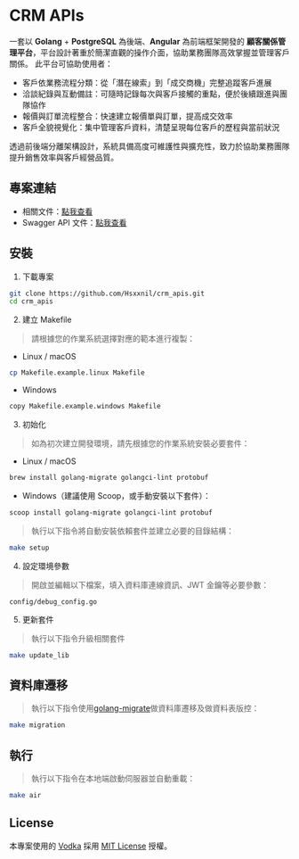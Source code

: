 # CRM APIs

一套以 **Golang** + **PostgreSQL** 為後端、**Angular** 為前端框架開發的 **顧客關係管理平台**，平台設計著重於簡潔直觀的操作介面，協助業務團隊高效掌握並管理客戶關係。
此平台可協助使用者：
* 客戶依業務流程分類：從「潛在線索」到「成交商機」完整追蹤客戶進展
* 洽談紀錄與互動備註：可隨時記錄每次與客戶接觸的重點，便於後續跟進與團隊協作
* 報價與訂單流程整合：快速建立報價單與訂單，提高成交效率
* 客戶全貌視覺化：集中管理客戶資料，清楚呈現每位客戶的歷程與當前狀況

透過前後端分離架構設計，系統具備高度可維護性與擴充性，致力於協助業務團隊提升銷售效率與客戶經營品質。
## 專案連結

* 相關文件：[點我查看](https://hsxxnil.notion.site/Collective-11c5b51f95f58185ba96dcb6fde626e1)
* Swagger API 文件：[點我查看](https://hsxxnil.github.io/swagger-ui/?urls.primaryName=CRM)

## 安裝
1. 下載專案

```bash
git clone https://github.com/Hsxxnil/crm_apis.git
cd crm_apis
```

2. 建立 Makefile

> 請根據您的作業系統選擇對應的範本進行複製：
* Linux / macOS
```bash
cp Makefile.example.linux Makefile
```

* Windows
```bash
copy Makefile.example.windows Makefile
```


3. 初始化

> 如為初次建立開發環境，請先根據您的作業系統安裝必要套件：
* Linux / macOS
```bash
brew install golang-migrate golangci-lint protobuf
```

* Windows（建議使用 Scoop，或手動安裝以下套件）：
```bash
scoop install golang-migrate golangci-lint protobuf
```

> 執行以下指令將自動安裝依賴套件並建立必要的目錄結構：
```bash
make setup
```

4. 設定環境參數

> 開啟並編輯以下檔案，填入資料庫連線資訊、JWT 金鑰等必要參數：
```file
config/debug_config.go
```

5. 更新套件

>執行以下指令升級相關套件
```bash
make update_lib
```

## 資料庫遷移

> 執行以下指令使用[golang-migrate](https://github.com/golang-migrate/migrate)做資料庫遷移及做資料表版控：
```bash
make migration
```

## 執行
> 執行以下指令在本地端啟動伺服器並自動重載：
```bash
make air
```

## License

本專案使用的 [Vodka](https://github.com/dylanlyu/vodka) 採用 [MIT License](https://opensource.org/licenses/MIT) 授權。
